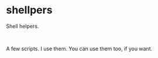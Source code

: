 # shellpers

Shell helpers.

<br />




A few scripts. I use them. You can use them too, if you want.
